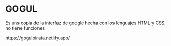# GOGUL
Es uns copia de la interfaz de google hecha con los lenguajes HTML y CSS, no tiene funciones

https://gogulpirata.netlify.app/

